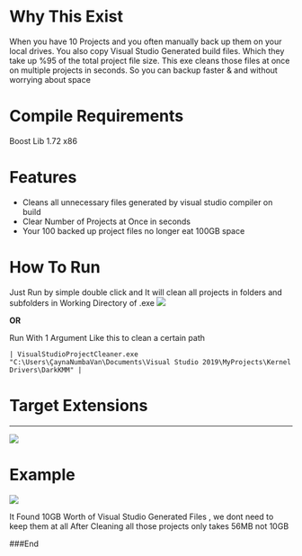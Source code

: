 # Why This Exist
When you have 10 Projects and you often manually back up them on your local drives. You also copy Visual Studio Generated build files. Which they take up %95 of the total project file size. This exe cleans those files at once on multiple projects in seconds. So you can backup faster & and without worrying about space

#  Compile Requirements

Boost Lib 1.72 x86

# Features

- Cleans all unnecessary files generated by visual studio compiler on build
- Clear Number of Projects at Once in seconds
- Your 100 backed up project files no longer eat 100GB space

# How To Run

Just Run by simple double click and
It will clean all projects in folders and subfolders in Working Directory of .exe
![](https://i.gyazo.com/aa1fc1a67253a8ef2564013ec950bfd8.png)

**OR**

Run With 1 Argument Like this to clean a certain path

    | VisualStudioProjectCleaner.exe "C:\Users\ÇaynaNumbaVan\Documents\Visual Studio 2019\MyProjects\Kernel Drivers\DarkKMM" |
# Target Extensions 
****
![](https://i.gyazo.com/b20d7761d7ad1989578f74f04820be9c.png) 

# Example
![](https://i.gyazo.com/0b8f6a9dd8f591e55196a6c0b3b94e8d.png) 

It Found 10GB Worth of Visual Studio Generated Files , we dont need to keep them at all
After Cleaning all those projects  only takes 56MB not 10GB

###End
